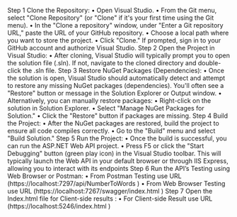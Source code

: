 Step 1 Clone the Repository: 
  • Open Visual Studio. 
  • From the Git menu, select "Clone Repository" (or "Clone" if it's your first time using the Git menu). 
  • In the "Clone a repository" window, under "Enter a Git repository URL," paste the URL of your GitHub repository. 
  • Choose a local path where you want to store the project. • Click "Clone." If prompted, sign in to your GitHub account and authorize Visual Studio. 
Step 2 Open the Project in Visual Studio: 
  • After cloning, Visual Studio will typically prompt you to open the solution file (.sln). If not, navigate to the cloned directory and double-click the .sln file. 
Step 3 Restore NuGet Packages (Dependencies): 
  • Once the solution is open, Visual Studio should automatically detect and attempt to restore any missing NuGet packages (dependencies). 
    You'll often see a "Restore" button or message in the Solution Explorer or Output window. 
  • Alternatively, you can manually restore packages: • Right-click on the solution in Solution Explorer. 
  • Select "Manage NuGet Packages for Solution." 
  • Click the "Restore" button if packages are missing. Step 4 Build the Project: 
  • After the NuGet packages are restored, build the project to ensure all code compiles correctly. 
  • Go to the "Build" menu and select "Build Solution." Step 5 Run the Project: 
  • Once the build is successful, you can run the ASP.NET Web API project. 
  • Press F5 or click the "Start Debugging" button (green play icon) in the Visual Studio toolbar. 
    This will typically launch the Web API in your default browser or through IIS Express, allowing you to interact with its endpoints 
Step 6 Run the API’s Testing using Web Browser or Postman: 
  • From Postman Testing use URL (https://localhost:7297/api/NumberToWords ) 
  • From Web Browser Testing use URL (https://localhost:7267/swagger/index.html ) 
Step 7 Open the Index.html file for Client-side results : 
• For Client-side Result use URL (https://localhost:5246/index.html )
